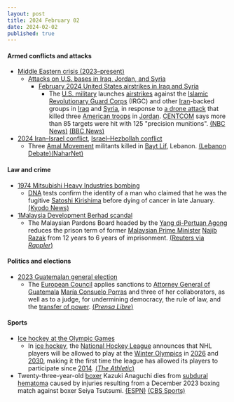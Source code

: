 ```yaml
---
layout: post
title: 2024 February 02
date: 2024-02-02
published: true
---
```



#### Armed conflicts and attacks

* [Middle Eastern crisis (2023–present)](https://en.wikipedia.org/wiki/Middle_Eastern_crisis_%282023%E2%80%93present%29 "Middle Eastern crisis (2023–present)")
  * [Attacks on U.S. bases in Iraq, Jordan, and Syria](https://en.wikipedia.org/wiki/Attacks_on_U.S._bases_in_Iraq%2C_Jordan%2C_and_Syria_%282023%E2%80%93present%29 "Attacks on U.S. bases in Iraq, Jordan, and Syria (2023–present)")
    * [February 2024 United States airstrikes in Iraq and Syria](https://en.wikipedia.org/wiki/February_2024_United_States_airstrikes_in_Iraq_and_Syria "February 2024 United States airstrikes in Iraq and Syria")
      * The [U.S. military](https://en.wikipedia.org/wiki/United_States_Armed_Forces "United States Armed Forces") launches [airstrikes](https://en.wikipedia.org/wiki/Airstrike "Airstrike") against the [Islamic Revolutionary Guard Corps](https://en.wikipedia.org/wiki/Islamic_Revolutionary_Guard_Corps "Islamic Revolutionary Guard Corps") (IRGC) and other [Iran](https://en.wikipedia.org/wiki/Iran "Iran")-backed groups in [Iraq](https://en.wikipedia.org/wiki/Iraq "Iraq") and [Syria](https://en.wikipedia.org/wiki/Syria "Syria"), in response to [a drone attack](https://en.wikipedia.org/wiki/Tower_22_drone_attack "Tower 22 drone attack") that killed three [American troops](https://en.wikipedia.org/wiki/United_States_Army "United States Army") in [Jordan](https://en.wikipedia.org/wiki/Jordan "Jordan"). [CENTCOM](https://en.wikipedia.org/wiki/United_States_Central_Command "United States Central Command") says more than 85 targets were hit with 125 "precision munitions". [(NBC News)](https://www.nbcnews.com/news/world/us-retaliatory-strikes-start-iraq-syria-first-response-jordan-drone-at-rcna136928) [(BBC News)](https://www.bbc.co.uk/news/av/world-us-canada-68172216)
* [2024 Iran–Israel conflict](https://en.wikipedia.org/wiki/2024_Iran%E2%80%93Israel_conflict "2024 Iran–Israel conflict"), [Israel–Hezbollah conflict](https://en.wikipedia.org/wiki/Israel%E2%80%93Hezbollah_conflict_%282023%E2%80%93present%29 "Israel–Hezbollah conflict (2023–present)")
  * Three [Amal Movement](https://en.wikipedia.org/wiki/Amal_Movement "Amal Movement") militants killed in [Bayt Lif](https://en.wikipedia.org/wiki/Bayt_Lif "Bayt Lif"), Lebanon. [(Lebanon Debate)](https://www.lebanondebate.com/news/634001)[(NaharNet)](https://www.naharnet.com/stories/en/303167)

#### Law and crime

* [1974 Mitsubishi Heavy Industries bombing](https://en.wikipedia.org/wiki/1974_Mitsubishi_Heavy_Industries_bombing "1974 Mitsubishi Heavy Industries bombing")
  * [DNA](https://en.wikipedia.org/wiki/DNA "DNA") tests confirm the identity of a man who claimed that he was the fugitive [Satoshi Kirishima](https://en.wikipedia.org/wiki/Satoshi_Kirishima "Satoshi Kirishima") before dying of cancer in late January. [(Kyodo News)](https://english.kyodonews.net/news/2024/02/b2b8d639b0f1-refiling-dna-tests-show-dead-man-likely-1970s-bombing-fugitive-in-japan.html)
* [1Malaysia Development Berhad scandal](https://en.wikipedia.org/wiki/1Malaysia_Development_Berhad_scandal "1Malaysia Development Berhad scandal")
  * The Malaysian Pardons Board headed by the [Yang di-Pertuan Agong](https://en.wikipedia.org/wiki/Yang_di-Pertuan_Agong "Yang di-Pertuan Agong") reduces the prison term of former [Malaysian Prime Minister](https://en.wikipedia.org/wiki/Prime_Minister_of_Malaysia "Prime Minister of Malaysia") [Najib Razak](https://en.wikipedia.org/wiki/Najib_Razak "Najib Razak") from 12 years to 6 years of imprisonment. [(Reuters via *Rappler*)](https://www.rappler.com/world/asia-pacific/malaysia-pardons-board-halves-sentence-jailed-najib-razak-convicted-1mdb-scandal/)

#### Politics and elections

* [2023 Guatemalan general election](https://en.wikipedia.org/wiki/2023_Guatemalan_general_election "2023 Guatemalan general election")
  * The [European Council](https://en.wikipedia.org/wiki/European_Council "European Council") applies sanctions to [Attorney General of Guatemala](https://en.wikipedia.org/wiki/Attorney_General_of_Guatemala "Attorney General of Guatemala") [María Consuelo Porras](https://en.wikipedia.org/wiki/Mar%C3%ADa_Consuelo_Porras "María Consuelo Porras") and three of her collaborators, as well as to a judge, for undermining democracy, the rule of law, and the [transfer of power](https://en.wikipedia.org/wiki/Presidential_transition_of_Bernardo_Ar%C3%A9valo "Presidential transition of Bernardo Arévalo"). [(*Prensa Libre*)](https://www.prensalibre.com/ahora/guatemala/justicia/la-ue-sanciona-a-la-fiscal-general-de-guatemala-por-frenar-la-presidencia-de-arevalo/)

#### Sports

* [Ice hockey at the Olympic Games](https://en.wikipedia.org/wiki/Ice_hockey_at_the_Olympic_Games "Ice hockey at the Olympic Games")
  * In [ice hockey](https://en.wikipedia.org/wiki/Ice_hockey "Ice hockey"), the [National Hockey League](https://en.wikipedia.org/wiki/National_Hockey_League "National Hockey League") announces that NHL players will be allowed to play at the [Winter Olympics](https://en.wikipedia.org/wiki/Winter_Olympics "Winter Olympics") in [2026](https://en.wikipedia.org/wiki/2026_Winter_Olympics "2026 Winter Olympics") and [2030](https://en.wikipedia.org/wiki/2030_Winter_Olympics "2030 Winter Olympics"), making it the first time the league has allowed its players to participate since [2014](https://en.wikipedia.org/wiki/2014_Winter_Olympics "2014 Winter Olympics"). [(*The Athletic*)](https://theathletic.com/5247539/2024/02/02/nhl-winter-olympics-2026/)
* Twenty-three-year-old [boxer](https://en.wikipedia.org/wiki/Boxing "Boxing") Kazuki Anaguchi dies from [subdural hematoma](https://en.wikipedia.org/wiki/Subdural_hematoma "Subdural hematoma") caused by injuries resulting from a December 2023 boxing match against boxer Seiya Tsutsumi. [(ESPN)](https://www.espn.com/boxing/story/_/id/39446511/japanese-boxer-kazuki-anaguchi-dies-injuries-sustained-december-fight) [(CBS Sports)](https://www.cbssports.com/boxing/news/pro-boxer-kazuki-anaguchi-dies-at-23-years-old-after-suffering-brain-injury-in-december-fight/)

